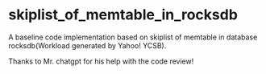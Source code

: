 # skiplist_of_memtable_in_rocksdb
A baseline code implementation based on  skiplist of memtable in database rocksdb(Workload generated by Yahoo! YCSB).

Thanks to Mr. chatgpt for his help with the code review!
